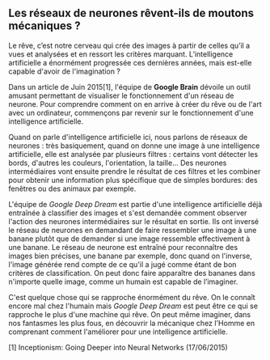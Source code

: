 ## Les réseaux de neurones rêvent-ils de moutons mécaniques ?

Le rêve, c’est notre cerveau qui crée des images à partir de celles qu’il a vues et analysées et en ressort les critères marquant. L’intelligence artificielle a énormément progressée ces dernières années, mais est-elle capable d'avoir de l'imagination ?

Dans un article de Juin 2015[1], l'équipe de **Google Brain** dévoile un outil amusant permettant de visualiser le fonctionnement d'un réseau de neurone. Pour comprendre comment on en arrive à créer du rêve ou de l'art avec un ordinateur, commençons par revenir sur le fonctionnement d'une intelligence artificielle.

Quand on parle d'intelligence artificielle ici, nous parlons de réseaux de neurones : très basiquement, quand on donne une image à une intelligence artificielle, elle est analysée par plusieurs filtres : certains vont détecter les bords, d'autres les couleurs, l'orientation, la taille... Des neurones intermédiaires vont ensuite prendre le résultat de ces filtres et les combiner pour obtenir une information plus spécifique que de simples bordures: des fenêtres ou des animaux par exemple.

L'équipe de *Google Deep Dream* est partie d'une intelligence artificielle déjà entraînée à classifier des images et s'est demandée comment observer l'action des neurones intermédiaires sur le résultat en sortie. Ils ont inversé le réseau de neurones en demandant de faire ressembler une image à une banane plutôt que de demander si une image ressemble effectivement à une banane. Le réseau de neurone est entraîné pour reconnaître des images bien précises, une banane par exemple, donc quand on l'inverse, l'image générée rend compte de ce qu'il a jugé comme étant de bon critères de classification. On peut donc faire apparaître des bananes dans n'importe quelle image, comme un humain est capable de l’imaginer.

C'est quelque chose qui se rapproche énormément du rêve. On le connaît encore mal chez l'humain mais *Google Deep Dream* est peut être ce qui se rapproche le plus d'une machine qui rêve. On peut même imaginer, dans nos fantasmes les plus fous, en découvrir la mécanique chez l'Homme en comprenant comment l'améliorer pour une intelligence artificielle.

[1] Inceptionism: Going Deeper into Neural Networks (17/06/2015)
